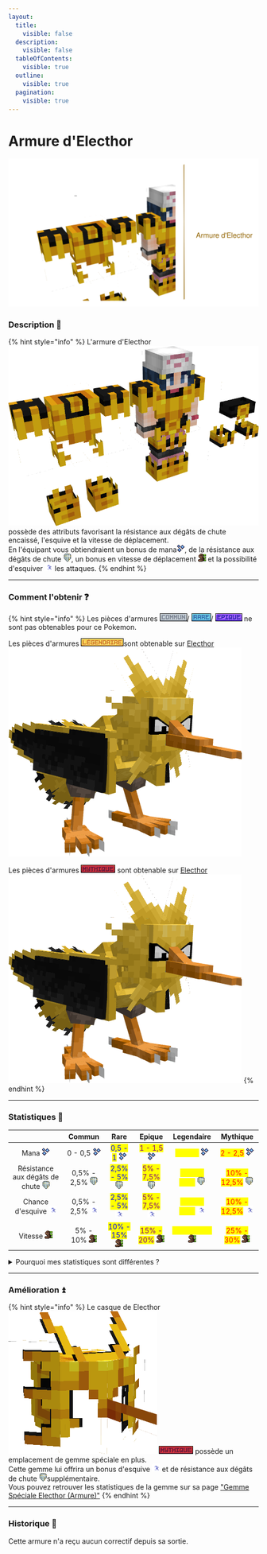 ```yaml
---
layout:
  title:
    visible: false
  description:
    visible: false
  tableOfContents:
    visible: true
  outline:
    visible: true
  pagination:
    visible: true
---
```


# Armure d'Electhor

<img src="../../.gitbook/assets/file.excalidraw (34).svg" alt="" class="gitbook-drawing">

### Description 📃&#x20;

{% hint style="info" %}
L'armure d'Electhor <img src="../../.gitbook/assets/zapdos_armor (2).png" alt="" data-size="line"> possède des attributs favorisant la résistance aux dégâts de chute encaissé, l'esquive et la vitesse de déplacement. \
En l'équipant vous obtiendraient un bonus de mana<img src="../../.gitbook/assets/mana (5).png" alt="" data-size="line">, de la résistance aux dégâts de chute <img src="../../.gitbook/assets/damage_reduction (8).png" alt="" data-size="line">, un bonus en vitesse de déplacement <img src="../../.gitbook/assets/movement_speed (1).png" alt="" data-size="line"> et la possibilité d'esquiver <img src="../../.gitbook/assets/dodge (3).png" alt="" data-size="line"> les attaques.
{% endhint %}

***

### Comment l'obtenir ❓

{% hint style="info" %}
Les pièces d'armures ![](<../../.gitbook/assets/image (235).png>)/ ![](<../../.gitbook/assets/image (236).png>)/ ![](<../../.gitbook/assets/image (237).png>) ne sont pas obtenables pour ce Pokemon.

Les pièces d'armures ![](<../../.gitbook/assets/image (232).png>)sont obtenable sur [Electhor](../../pokemon/pokedex/electhor.md) <img src="../../.gitbook/assets/zapdos (6).png" alt="" data-size="line">

Les pièces d'armures  ![](<../../.gitbook/assets/image (233).png>) sont obtenable sur  [Electhor](../../pokemon/pokedex/electhor.md) <img src="../../.gitbook/assets/zapdos (6).png" alt="" data-size="line">
{% endhint %}

***

### Statistiques 💠

<table data-full-width="true"><thead><tr><th align="center"></th><th align="center">Commun</th><th align="center">Rare</th><th align="center">Epique</th><th align="center">Legendaire</th><th align="center">Mythique</th></tr></thead><tbody><tr><td align="center">Mana <img src="../../.gitbook/assets/mana (5).png" alt="" data-size="line"></td><td align="center">0 - 0,5 <img src="../../.gitbook/assets/mana (5).png" alt="" data-size="original"></td><td align="center"><mark style="color:blue;">0,5 - 1</mark> <img src="../../.gitbook/assets/mana (5).png" alt="" data-size="original"></td><td align="center"><mark style="color:purple;">1 - 1,5</mark> <img src="../../.gitbook/assets/mana (5).png" alt="" data-size="original"></td><td align="center"><mark style="color:yellow;">1,5 - 2</mark> <img src="../../.gitbook/assets/mana (5).png" alt="" data-size="original"></td><td align="center"><mark style="color:red;">2 - 2,5</mark> <img src="../../.gitbook/assets/mana (5).png" alt="" data-size="original"></td></tr><tr><td align="center">Résistance aux dégâts de chute <img src="../../.gitbook/assets/damage_reduction (8).png" alt="" data-size="line"></td><td align="center">0,5% - 2,5% <img src="../../.gitbook/assets/damage_reduction (8).png" alt="" data-size="original"></td><td align="center"><mark style="color:blue;">2,5% - 5%</mark> <img src="../../.gitbook/assets/damage_reduction (8).png" alt="" data-size="original"></td><td align="center"><mark style="color:purple;">5% - 7,5%</mark> <img src="../../.gitbook/assets/damage_reduction (8).png" alt="" data-size="original"></td><td align="center"><mark style="color:yellow;">7,5% - 10%</mark> <img src="../../.gitbook/assets/damage_reduction (8).png" alt="" data-size="original"></td><td align="center"><mark style="color:red;">10% - 12,5%</mark> <img src="../../.gitbook/assets/damage_reduction (8).png" alt="" data-size="original"></td></tr><tr><td align="center">Chance d'esquive <img src="../../.gitbook/assets/dodge (3).png" alt="" data-size="line"></td><td align="center">0,5% - 2,5% <img src="../../.gitbook/assets/dodge (3).png" alt="" data-size="original"></td><td align="center"><mark style="color:blue;">2,5% - 5%</mark> <img src="../../.gitbook/assets/dodge (3).png" alt="" data-size="original"></td><td align="center"><mark style="color:purple;">5% - 7,5%</mark> <img src="../../.gitbook/assets/dodge (3).png" alt="" data-size="original"></td><td align="center"><mark style="color:yellow;">7,5% - 10%</mark> <img src="../../.gitbook/assets/dodge (3).png" alt="" data-size="original"></td><td align="center"><mark style="color:red;">10% - 12,5%</mark> <img src="../../.gitbook/assets/dodge (3).png" alt="" data-size="original"></td></tr><tr><td align="center">Vitesse <img src="../../.gitbook/assets/movement_speed (1).png" alt="" data-size="line"></td><td align="center">5% - 10% <img src="../../.gitbook/assets/movement_speed (1).png" alt="" data-size="original"></td><td align="center"><mark style="color:blue;">10% - 15%</mark> <img src="../../.gitbook/assets/movement_speed (1).png" alt="" data-size="original"></td><td align="center"><mark style="color:purple;">15% - 20%</mark> <img src="../../.gitbook/assets/movement_speed (1).png" alt="" data-size="original"></td><td align="center"><mark style="color:yellow;">20% - 25%</mark> <img src="../../.gitbook/assets/movement_speed (1).png" alt="" data-size="original"></td><td align="center"><mark style="color:red;">25% - 30%</mark> <img src="../../.gitbook/assets/movement_speed (1).png" alt="" data-size="original"></td></tr></tbody></table>

<details>

<summary>Pourquoi mes statistiques sont différentes ?</summary>

_Chaque pièce d'équipement est différente !_\
\
Au moment où l'item est drop, ses stats sont choisies aléatoirement entre un minimum et un maximum. \
\
Les min / max sont recensés dans le tableau ci-dessus.\
\
La rareté de l'équipement influence les mininas et les maximas.&#x20;

</details>

***

### Amélioration ⏫

{% hint style="info" %}
Le casque de Electhor <img src="../../.gitbook/assets/zapdos_helmet2 (1).png" alt="" data-size="line"> ![](<../../.gitbook/assets/image (233).png>) possède un emplacement de gemme spéciale en plus. \
Cette gemme lui offrira un bonus d'esquive <img src="../../.gitbook/assets/dodge (3).png" alt="" data-size="line"> et de résistance aux dégâts de chute <img src="../../.gitbook/assets/damage_reduction (8).png" alt="" data-size="line">supplémentaire.\
Vous pouvez retrouver les statistiques de la gemme sur sa page ["Gemme Spéciale Electhor (Armure)"](../gemmes/gemme-speciale-delecthor.md#gemme-speciale-darmure)
{% endhint %}

***

### Historique 📖

Cette armure n'a reçu aucun correctif depuis sa sortie.
